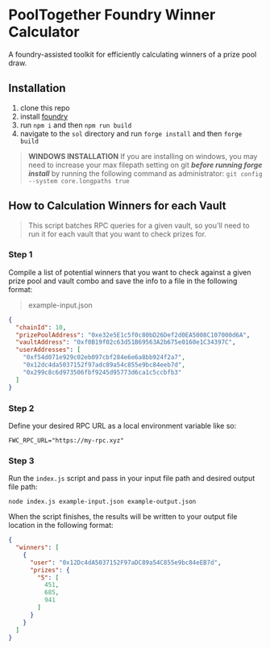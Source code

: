 # PoolTogether Foundry Winner Calculator

A foundry-assisted toolkit for efficiently calculating winners of a prize pool draw.

## Installation

1. clone this repo
2. install [foundry](https://book.getfoundry.sh/getting-started/installation)
3. run `npm i` and then `npm run build`
4. navigate to the `sol` directory and run `forge install` and then `forge build`

> **WINDOWS INSTALLATION** If you are installing on windows, you may need to increase your max filepath setting on git ***before running forge install*** by running the following command as administrator: `git config --system core.longpaths true`

## How to Calculation Winners for each Vault

> This script batches RPC queries for a given vault, so you'll need to run it for each vault that you want to check prizes for.

### Step 1

Compile a list of potential winners that you want to check against a given prize pool and vault combo and save the info to a file in the following format:

> example-input.json
```json
{
  "chainId": 10,
  "prizePoolAddress": "0xe32e5E1c5f0c80bD26Def2d0EA5008C107000d6A",
  "vaultAddress": "0xf0B19f02c63d51B69563A2b675e0160e1C34397C",
  "userAddresses": [
    "0xf54d071e929c02eb097cbf284e6e6a8bb924f2a7",
    "0x12dc4da5037152f97adc89a54c855e9bc84eeb7d",
    "0x299c8c6d973506fbf9245d95773d6ca1c5ccbfb3"
  ]
}
```

### Step 2

Define your desired RPC URL as a local environment variable like so:

`FWC_RPC_URL="https://my-rpc.xyz"`

### Step 3

Run the `index.js` script and pass in your input file path and desired output file path:

`node index.js example-input.json example-output.json`

When the script finishes, the results will be written to your output file location in the following format:

```json
{
  "winners": [
    {
      "user": "0x12Dc4dA5037152F97aDC89a54C855e9bc84eEB7d",
      "prizes": {
        "5": [
          451,
          685,
          941
        ]
      }
    }
  ]
}
```